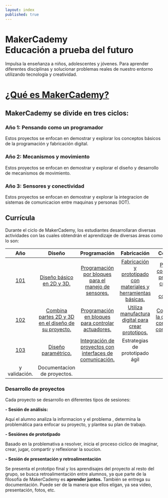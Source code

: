 ```yaml
---
layout: index
published: true
---
```


# MakerCademy <br/> Educación a prueba del futuro

Impulsa la enseñanza a niños, adolescentes y jóvenes. Para aprender diferentes disciplinas y solucionar problemas reales de nuestro entorno utilizando tecnología y creatividad.


# [¿Qué es MakerCademy?](https://makermex.github.io/Makercademy/modules/intro/makercademy/)

## MakerCademy se divide en tres ciclos:

### Año 1: Pensando como un programador

Estos proyectos se enfocan en demostrar y explorar los conceptos básicos de la programación y fabricación digital.

### Año 2: Mecanismos y movimiento
Estos proyectos se enfocan en demostrar y explorar el diseño y desarrollo de mecanismos de movimiento.

### Año 3: Sensores y conectividad
Estos proyectos se enfocan en demostrar y explorar la integracion de sistemas de comunicacion entre maquinas y personas (IOT).

## Currícula
Durante el ciclo de MakerCademy, los estudiantes desarrollaran diversas actividades con las cuales obtendrán el aprendizaje de diversas áreas como lo son:

| Año | Diseño | Programación | Fabricación | Comunidad |
| :---: | :---: | :---: | :---: | :---: |
| [101](http://learn.makercademy.com/modules/basico/101/) | [Diseño básico en 2D y 3D.](http://learn.makercademy.com/modules/referencias/cortadoralaser/) | [Programación por bloques para el manejo de sensores.](http://learn.makercademy.com/modules/referencias/Makecode/) | [Fabricación y prototipado con materiales y herramientas básicas.](http://learn.makercademy.com/modules/referencias/Carton/) | [Participa y comparte tus proyectos y creaciones con la  comunidad.](http://makermex.com/forum/makercademy-124) |
| [102](http://learn.makercademy.com/modules/mecanismos/Alimentador/) | [Combina partes 2D y 3D en el diseño de su proyecto.](http://learn.makercademy.com/modules/referencias/cnc/) | [Programación en bloques para controlar actuadores.](http://learn.makercademy.com/modules/referencias/Arduino/) | [Utiliza manufactura digital  para crear prototipos.](http://learn.makercademy.com/modules/referencias/Impresion3D/) | [Colabora con la comunidad, compartiendo conocimiento.](http://makermex.com/forum/makercademy-124) |
| [103](http://learn.makercademy.com/modules/iot/resources/) | [Diseño paramétrico.](http://learn.makercademy.com/modules/referencias/modelado3d/) | [Integración de proyectos con interfaces de comunicación.](http://learn.makercademy.com/modules/referencias/Python/) | Estrategias de prototipado ágil
y validación.|Documentacion de proyectos.|





### Desarrollo de proyectos

Cada proyecto se desarrollo en diferentes tipos de sesiones:

**- Sesión de análisis:**

Aquí el alumno analiza la informacion y el problema , determina la problemática para enfocar su proyecto, y plantea su plan de trabajo.

**- Sesiónes de prototipado**

Basado en la problemativa a resolver, inicia el proceso ciclico de imaginar, crear, jugar, compartir y reflexionar la soucion.

**- Sesión de presentación y retroalimentación**

Se presenta el prototipo final y los aprendisajes del proyecto al resto del grupo, se busca retroalimentación entre alumnos, ya que parte de la filosofía de MakerCademy es **aprender juntos.** También se entrega su documentación. Puede ser de la manera que ellos eligan, ya sea video, presentación, fotos, etc.
